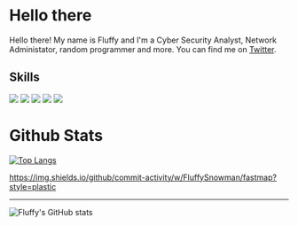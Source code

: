 # Hello there

Hello there! My name is Fluffy and I'm a Cyber Security Analyst, Network Administator, random programmer and more. You can find me on [Twitter](https://twitter.com/FluffySnowmanYT).

## Skills 

![](https://img.shields.io/badge/OS-Linux-informational?style=flat&logo=linux&logoColor=white&color=2bbc8a)
![](https://img.shields.io/badge/Code-Python-informational?style=flat&logo=python&logoColor=white&color=2bbc8a)
![](https://img.shields.io/badge/Code-JavaScript-informational?style=flat&logo=javascript&logoColor=white&color=2bbc8a)
![](https://img.shields.io/badge/Shell-Bash-informational?style=flat&logo=gnu-bash&logoColor=white&color=2bbc8a)
![](https://img.shields.io/badge/Shell-Zsh-informational?style=flat&logo=gnu-bash&logoColor=white&color=2bbc8a)

# Github Stats

[![Top Langs](https://github-readme-stats.vercel.app/api/top-langs/?username=FluffySnowman)](https://github.com/anuraghazra/github-readme-stats)

https://img.shields.io/github/commit-activity/w/FluffySnowman/fastmap?style=plastic

<hr>

![Fluffy's GitHub stats](https://github-readme-stats.vercel.app/api?username=FLuffySnowman&show_icons=true&theme=radical)
